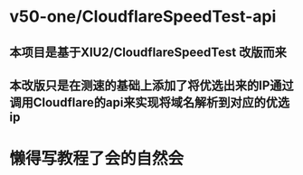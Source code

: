 # v50-one/CloudflareSpeedTest-api

## 本项目是基于XIU2/CloudflareSpeedTest 改版而来
## 本改版只是在测速的基础上添加了将优选出来的IP通过调用Cloudflare的api来实现将域名解析到对应的优选ip

# 懒得写教程了会的自然会
